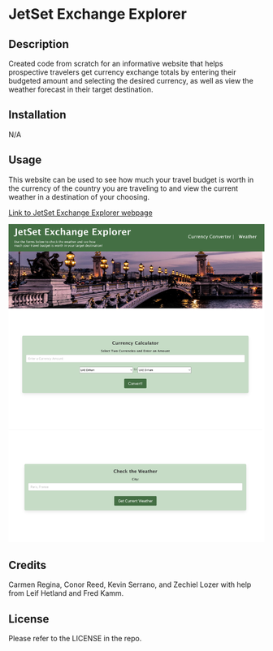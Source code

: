 # JetSet Exchange Explorer 

## Description

Created code from scratch for an informative website that helps prospective travelers get currency exchange totals by entering their budgeted amount and selecting the desired currency, as well as view the weather forecast in their target destination.

## Installation

N/A

## Usage

This website can be used to see how much your travel budget is worth in the currency of the country you are traveling to and view the current weather in a destination of your choosing. 

[Link to JetSet Exchange Explorer webpage](https://github.com/crcarmen23/jetset-exchange-explorer)

![screenshot](./assets/images/screenshot.png)


## Credits

Carmen Regina, Conor Reed, Kevin Serrano, and Zechiel Lozer with help from Leif Hetland and Fred Kamm.

## License

Please refer to the LICENSE in the repo.